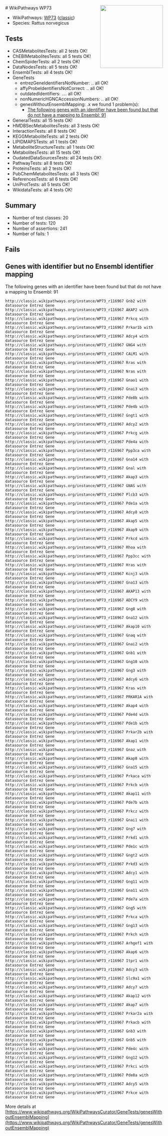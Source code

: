 <img style="float: right; width: 200px" src="https://upload.wikimedia.org/wikipedia/commons/thumb/8/83/Wplogo_with_text_500.png/640px-Wplogo_with_text_500.png" />
# WikiPathways WP73

* WikiPathways: [WP73](https://wikipathways.org/pathways/WP73) ([classic](https://classic.wikipathways.org/instance/WP73))
* Species: Rattus norvegicus
## Tests
* CASMetabolitesTests: all 2 tests OK!
* ChEBIMetabolitesTests: all 5 tests OK!
* ChemSpiderTests: all 2 tests OK!
* DataNodesTests: all 5 tests OK!
* EnsemblTests: all 4 tests OK!
* GeneTests
    * entrezGeneIdentifiersNotNumber: .. all OK!
    * affyProbeIdentifiersNotCorrect: .. all OK!
    * outdatedIdentifiers: .... all OK!
    * nonNumericHGNCAccessionNumbers: .. all OK!
    * genesWithoutEnsemblMapping: .x we found 1 problem(s):
        * [The following genes with an identifier have been found but that do not have a mapping to Ensembl: 91](#c4e54406)
* GeneralTests: all 15 tests OK!
* HMDBSecMetabolitesTests: all 3 tests OK!
* InteractionTests: all 8 tests OK!
* KEGGMetaboliteTests: all 2 tests OK!
* LIPIDMAPSTests: all 1 tests OK!
* MetaboliteStructureTests: all 1 tests OK!
* MetabolitesTests: all 15 tests OK!
* OudatedDataSourcesTests: all 24 tests OK!
* PathwayTests: all 8 tests OK!
* ProteinsTests: all 2 tests OK!
* PubChemMetabolitesTests: all 3 tests OK!
* ReferencesTests: all 6 tests OK!
* UniProtTests: all 5 tests OK!
* WikidataTests: all 4 tests OK!


## Summary

* Number of test classes: 20
* Number of tests: 120
* Number of assertions: 241
* Number of fails: 1

## Fails

<a name="c4e54406" />

## Genes with identifier but no Ensembl identifier mapping

The following genes with an identifier have been found but that do not have a mapping to Ensembl: 91
```
http://classic.wikipathways.org/instance/WP73_r116967 Gnb2 with datasource Entrez Gene
http://classic.wikipathways.org/instance/WP73_r116967 AKAP2 with datasource Entrez Gene
http://classic.wikipathways.org/instance/WP73_r116967 Prkcq with datasource Entrez Gene
http://classic.wikipathways.org/instance/WP73_r116967 Prkar1b with datasource Entrez Gene
http://classic.wikipathways.org/instance/WP73_r116967 Adcy4 with datasource Entrez Gene
http://classic.wikipathways.org/instance/WP73_r116967 GNG4 with datasource Entrez Gene
http://classic.wikipathways.org/instance/WP73_r116967 CALM1 with datasource Entrez Gene
http://classic.wikipathways.org/instance/WP73_r116967 Rras with datasource Entrez Gene
http://classic.wikipathways.org/instance/WP73_r116967 Nras with datasource Entrez Gene
http://classic.wikipathways.org/instance/WP73_r116967 Gnao1 with datasource Entrez Gene
http://classic.wikipathways.org/instance/WP73_r116967 Gnai3 with datasource Entrez Gene
http://classic.wikipathways.org/instance/WP73_r116967 Pde8b with datasource Entrez Gene
http://classic.wikipathways.org/instance/WP73_r116967 Pde4b with datasource Entrez Gene
http://classic.wikipathways.org/instance/WP73_r116967 Gngt1 with datasource Entrez Gene
http://classic.wikipathways.org/instance/WP73_r116967 Adcy2 with datasource Entrez Gene
http://classic.wikipathways.org/instance/WP73_r116967 Prkcg with datasource Entrez Gene
http://classic.wikipathways.org/instance/WP73_r116967 Pde4a with datasource Entrez Gene
http://classic.wikipathways.org/instance/WP73_r116967 Ppp3ca with datasource Entrez Gene
http://classic.wikipathways.org/instance/WP73_r116967 Gna14 with datasource Entrez Gene
http://classic.wikipathways.org/instance/WP73_r116967 Gnal with datasource Entrez Gene
http://classic.wikipathways.org/instance/WP73_r116967 Akap3 with datasource Entrez Gene
http://classic.wikipathways.org/instance/WP73_r116967 GNAS with datasource Entrez Gene
http://classic.wikipathways.org/instance/WP73_r116967 Plcb3 with datasource Entrez Gene
http://classic.wikipathways.org/instance/WP73_r116967 Pde1a with datasource Entrez Gene
http://classic.wikipathways.org/instance/WP73_r116967 Adcy8 with datasource Entrez Gene
http://classic.wikipathways.org/instance/WP73_r116967 Akap5 with datasource Entrez Gene
http://classic.wikipathways.org/instance/WP73_r116967 Akap9 with datasource Entrez Gene
http://classic.wikipathways.org/instance/WP73_r116967 Prkcd with datasource Entrez Gene
http://classic.wikipathways.org/instance/WP73_r116967 Rhoa with datasource Entrez Gene
http://classic.wikipathways.org/instance/WP73_r116967 Ppp3cc with datasource Entrez Gene
http://classic.wikipathways.org/instance/WP73_r116967 Hras with datasource Entrez Gene
http://classic.wikipathways.org/instance/WP73_r116967 Kcnj3 with datasource Entrez Gene
http://classic.wikipathways.org/instance/WP73_r116967 Gna13 with datasource Entrez Gene
http://classic.wikipathways.org/instance/WP73_r116967 AKAP13 with datasource Entrez Gene
http://classic.wikipathways.org/instance/WP73_r116967 ADCY9 with datasource Entrez Gene
http://classic.wikipathways.org/instance/WP73_r116967 Gng8 with datasource Entrez Gene
http://classic.wikipathways.org/instance/WP73_r116967 Gna12 with datasource Entrez Gene
http://classic.wikipathways.org/instance/WP73_r116967 Akap10 with datasource Entrez Gene
http://classic.wikipathways.org/instance/WP73_r116967 Gnaq with datasource Entrez Gene
http://classic.wikipathways.org/instance/WP73_r116967 Gnai2 with datasource Entrez Gene
http://classic.wikipathways.org/instance/WP73_r116967 Gnb1 with datasource Entrez Gene
http://classic.wikipathways.org/instance/WP73_r116967 Gng10 with datasource Entrez Gene
http://classic.wikipathways.org/instance/WP73_r116967 Gng3 with datasource Entrez Gene
http://classic.wikipathways.org/instance/WP73_r116967 Adcy6 with datasource Entrez Gene
http://classic.wikipathways.org/instance/WP73_r116967 Kras with datasource Entrez Gene
http://classic.wikipathways.org/instance/WP73_r116967 PRKAR1A with datasource Entrez Gene
http://classic.wikipathways.org/instance/WP73_r116967 Akap4 with datasource Entrez Gene
http://classic.wikipathways.org/instance/WP73_r116967 Pde4d with datasource Entrez Gene
http://classic.wikipathways.org/instance/WP73_r116967 Pde1b with datasource Entrez Gene
http://classic.wikipathways.org/instance/WP73_r116967 Prkar2b with datasource Entrez Gene
http://classic.wikipathways.org/instance/WP73_r116967 Akap1 with datasource Entrez Gene
http://classic.wikipathways.org/instance/WP73_r116967 Gnaz with datasource Entrez Gene
http://classic.wikipathways.org/instance/WP73_r116967 Akap8 with datasource Entrez Gene
http://classic.wikipathways.org/instance/WP73_r116967 Gna15 with datasource Entrez Gene
http://classic.wikipathways.org/instance/WP73_r116967 Prkaca with datasource Entrez Gene
http://classic.wikipathways.org/instance/WP73_r116967 Prkcb with datasource Entrez Gene
http://classic.wikipathways.org/instance/WP73_r116967 Akap11 with datasource Entrez Gene
http://classic.wikipathways.org/instance/WP73_r116967 Pde7b with datasource Entrez Gene
http://classic.wikipathways.org/instance/WP73_r116967 Prkcz with datasource Entrez Gene
http://classic.wikipathways.org/instance/WP73_r116967 Gnai1 with datasource Entrez Gene
http://classic.wikipathways.org/instance/WP73_r116967 Gng7 with datasource Entrez Gene
http://classic.wikipathways.org/instance/WP73_r116967 Prkd1 with datasource Entrez Gene
http://classic.wikipathways.org/instance/WP73_r116967 Pde1c with datasource Entrez Gene
http://classic.wikipathways.org/instance/WP73_r116967 Gngt2 with datasource Entrez Gene
http://classic.wikipathways.org/instance/WP73_r116967 Prkd3 with datasource Entrez Gene
http://classic.wikipathways.org/instance/WP73_r116967 Adcy1 with datasource Entrez Gene
http://classic.wikipathways.org/instance/WP73_r116967 Gng11 with datasource Entrez Gene
http://classic.wikipathways.org/instance/WP73_r116967 Gna11 with datasource Entrez Gene
http://classic.wikipathways.org/instance/WP73_r116967 Pde7a with datasource Entrez Gene
http://classic.wikipathways.org/instance/WP73_r116967 Gng5 with datasource Entrez Gene
http://classic.wikipathways.org/instance/WP73_r116967 Prkca with datasource Entrez Gene
http://classic.wikipathways.org/instance/WP73_r116967 Gng13 with datasource Entrez Gene
http://classic.wikipathways.org/instance/WP73_r116967 Prkch with datasource Entrez Gene
http://classic.wikipathways.org/instance/WP73_r116967 Arhgef1 with datasource Entrez Gene
http://classic.wikipathways.org/instance/WP73_r116967 Akap6 with datasource Entrez Gene
http://classic.wikipathways.org/instance/WP73_r116967 Itpr1 with datasource Entrez Gene
http://classic.wikipathways.org/instance/WP73_r116967 Adcy3 with datasource Entrez Gene
http://classic.wikipathways.org/instance/WP73_r116967 Slc9a1 with datasource Entrez Gene
http://classic.wikipathways.org/instance/WP73_r116967 Adcy7 with datasource Entrez Gene
http://classic.wikipathways.org/instance/WP73_r116967 Akap12 with datasource Entrez Gene
http://classic.wikipathways.org/instance/WP73_r116967 Akap7 with datasource Entrez Gene
http://classic.wikipathways.org/instance/WP73_r116967 Prkar2a with datasource Entrez Gene
http://classic.wikipathways.org/instance/WP73_r116967 Prkacb with datasource Entrez Gene
http://classic.wikipathways.org/instance/WP73_r116967 Gnb3 with datasource Entrez Gene
http://classic.wikipathways.org/instance/WP73_r116967 Gnb5 with datasource Entrez Gene
http://classic.wikipathways.org/instance/WP73_r116967 Pde4c with datasource Entrez Gene
http://classic.wikipathways.org/instance/WP73_r116967 Gng12 with datasource Entrez Gene
http://classic.wikipathways.org/instance/WP73_r116967 Prkci with datasource Entrez Gene
http://classic.wikipathways.org/instance/WP73_r116967 Pde8a with datasource Entrez Gene
http://classic.wikipathways.org/instance/WP73_r116967 Adcy5 with datasource Entrez Gene
http://classic.wikipathways.org/instance/WP73_r116967 Prkce with datasource Entrez Gene
```

More details at [https://www.wikipathways.org/WikiPathwaysCurator/GeneTests/genesWithoutEnsemblMapping](https://www.wikipathways.org/WikiPathwaysCurator/GeneTests/genesWithoutEnsemblMapping)

